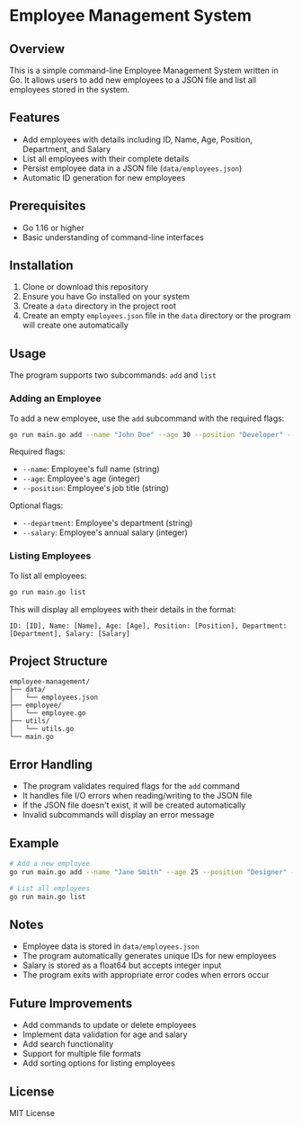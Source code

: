 # Employee Management System

## Overview
This is a simple command-line Employee Management System written in Go. It allows users to add new employees to a JSON file and list all employees stored in the system.

## Features
- Add employees with details including ID, Name, Age, Position, Department, and Salary
- List all employees with their complete details
- Persist employee data in a JSON file (`data/employees.json`)
- Automatic ID generation for new employees

## Prerequisites
- Go 1.16 or higher
- Basic understanding of command-line interfaces

## Installation
1. Clone or download this repository
2. Ensure you have Go installed on your system
3. Create a `data` directory in the project root
4. Create an empty `employees.json` file in the `data` directory or the program will create one automatically

## Usage
The program supports two subcommands: `add` and `list`

### Adding an Employee
To add a new employee, use the `add` subcommand with the required flags:
```bash
go run main.go add --name "John Doe" --age 30 --position "Developer" --department "IT" --salary 75000
```

Required flags:
- `--name`: Employee's full name (string)
- `--age`: Employee's age (integer)
- `--position`: Employee's job title (string)

Optional flags:
- `--department`: Employee's department (string)
- `--salary`: Employee's annual salary (integer)

### Listing Employees
To list all employees:
```bash
go run main.go list
```

This will display all employees with their details in the format:
```
ID: [ID], Name: [Name], Age: [Age], Position: [Position], Department: [Department], Salary: [Salary]
```

## Project Structure
```
employee-management/
├── data/
│   └── employees.json
├── employee/
│   └── employee.go
├── utils/
│   └── utils.go
└── main.go
```

## Error Handling
- The program validates required flags for the `add` command
- It handles file I/O errors when reading/writing to the JSON file
- If the JSON file doesn't exist, it will be created automatically
- Invalid subcommands will display an error message

## Example
```bash
# Add a new employee
go run main.go add --name "Jane Smith" --age 25 --position "Designer" --department "Creative" --salary 65000

# List all employees
go run main.go list
```

## Notes
- Employee data is stored in `data/employees.json`
- The program automatically generates unique IDs for new employees
- Salary is stored as a float64 but accepts integer input
- The program exits with appropriate error codes when errors occur

## Future Improvements
- Add commands to update or delete employees
- Implement data validation for age and salary
- Add search functionality
- Support for multiple file formats
- Add sorting options for listing employees

## License
MIT License